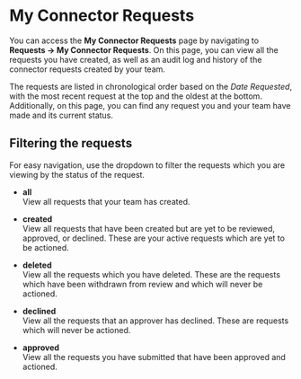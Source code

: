 # My Connector Requests

You can access the **My Connector Requests** page by navigating to
**Requests -\> My Connector Requests**. On this page, you can view all
the requests you have created, as well as an audit log and history of
the connector requests created by your team.

The requests are listed in chronological order based on the *Date
Requested*, with the most recent request at the top and the oldest at
the bottom. Additionally, on this page, you can find any request you and
your team have made and its current status.

## Filtering the requests

For easy navigation, use the dropdown to filter the requests which you
are viewing by the status of the request.

- **all** <br />
View all requests that your team has created.

- **created** <br />
View all requests that have been created but are yet to be reviewed, approved, or declined. These are your active requests which are yet to be actioned.

- **deleted** <br />
View all the requests which you have deleted. These are the requests which have been withdrawn from review and which will never be actioned.

- **declined** <br />
View all the requests that an approver has declined. These are requests which will never be actioned.

- **approved** <br />
View all the requests you have submitted that have been approved and actioned.
